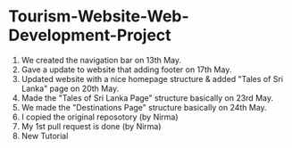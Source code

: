 # Tourism-Website-Web-Development-Project

1. We created the navigation bar on 13th May.
2. Gave a update to website that adding footer on 17th May.
3. Updated website with a nice homepage structure & added "Tales of Sri Lanka" page on 20th May.
4. Made the "Tales of Sri Lanka Page" structure basically on 23rd May.
5. We made the "Destinations Page" structure basically on 24th May.
6. I copied the original reposotory (by Nirma)
7. My 1st pull request is done (by Nirma)
8. New Tutorial 
